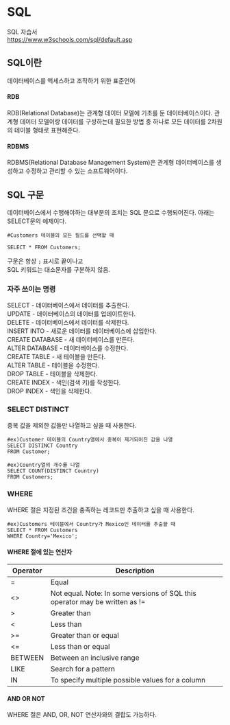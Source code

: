 # SQL

SQL 자습서<br>
https://www.w3schools.com/sql/default.asp

## SQL이란

데이터베이스를 액세스하고 조작하기 위한 표준언어

#### RDB

RDB(Relational Database)는 관계형 데이터 모델에 기초를 둔 데이터베이스이다. 관계형 데이터 모델이랑 데이터를 구성하는데 필요한 방법 중 하나로 모든 데이터를 2차원의 테이블 형태로 표현해준다.

#### RDBMS

RDBMS(Relational Database Management System)은 관계형 데이터베이스를 생성하고 수정하고 관리할 수 있는 소프트웨어이다.

## SQL 구문

데이터베이스에서 수행해야하는 대부분의 조치는 SQL 문으로 수행되어진다.
아래는 SELECT문의 예제이다.

```
#Customers 테이블의 모든 필드를 선택할 때

SELECT * FROM Customers;
```

구문은 항상 `;` 표시로 끝이나고<br>
SQL 키워드는 대소문자를 구분하지 않음.

### 자주 쓰이는 명령

SELECT - 데이터베이스에서 데이터를 추출한다.<br>
UPDATE - 데이터베이스의 데이터를 업데이트한다.<br>
DELETE - 데이터베이스에서 데이터를 삭제한다.<br>
INSERT INTO - 새로운 데이터를 데이터베이스에 삽입한다.<br>
CREATE DATABASE - 새 데이터베이스를 만든다.<br>
ALTER DATABASE - 데이터베이스를 수정한다.<br>
CREATE TABLE - 새 테이블을 만든다.<br>
ALTER TABLE - 테이블을 수정한다.<br>
DROP TABLE - 테이블을 삭제한다.<br>
CREATE INDEX - 색인(검색 키)를 작성한다.<br>
DROP INDEX - 색인을 삭제한다.

### SELECT DISTINCT

중복 값을 제외한 값들만 나열하고 싶을 때 사용한다.

```
#ex)Customer 테이블의 Country열에서 중복이 제거되어진 값을 나열
SELECT DISTINCT Country
FROM Customer;

#ex)Country열의 개수를 나열
SELECT COUNT(DISTINCT Country)
FROM Customers;
```

### WHERE

WHERE 절은 지정된 조건을 충족하는 레코드만 추출하고 싶을 때 사용한다.

```
#ex)Customers 테이블에서 Country가 Mexico인 데이터를 추출할 때
SELECT * FROM Customers
WHERE Country='Mexico';
```

#### WHERE 절에 있는 연산자

**Operator** | **Description**
---|---
= | Equal
<> | Not equal. Note: In some versions of SQL this operator may be written as !=
> | Greater than
< | Less than
>= | Greater than or equal
<= | Less than or equal
BETWEEN | Between an inclusive range
LIKE | Search for a pattern
IN | To specify multiple possible values for a column

#### AND OR NOT

WHERE 절은 AND, OR, NOT 연산자와의 결합도 가능하다.